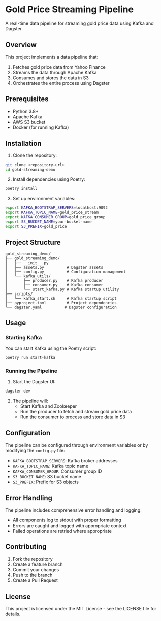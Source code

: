 # Gold Price Streaming Pipeline

A real-time data pipeline for streaming gold price data using Kafka and Dagster.

## Overview

This project implements a data pipeline that:
1. Fetches gold price data from Yahoo Finance
2. Streams the data through Apache Kafka
3. Consumes and stores the data in S3
4. Orchestrates the entire process using Dagster

## Prerequisites

- Python 3.8+
- Apache Kafka
- AWS S3 bucket
- Docker (for running Kafka)

## Installation

1. Clone the repository:
```bash
git clone <repository-url>
cd gold-streaming-demo
```

2. Install dependencies using Poetry:
```bash
poetry install
```

3. Set up environment variables:
```bash
export KAFKA_BOOTSTRAP_SERVERS=localhost:9092
export KAFKA_TOPIC_NAME=gold_price_stream
export KAFKA_CONSUMER_GROUP=gold_price_group
export S3_BUCKET_NAME=your-bucket-name
export S3_PREFIX=gold_price
```

## Project Structure

```
gold_streaming_demo/
├── gold_streaming_demo/
│   ├── __init__.py
│   ├── assets.py          # Dagster assets
│   ├── config.py          # Configuration management
│   └── kafka_utils/
│       ├── producer.py    # Kafka producer
│       ├── consumer.py    # Kafka consumer
│       └── start_kafka.py # Kafka startup utility
├── scripts/
│   └── kafka_start.sh     # Kafka startup script
├── pyproject.toml         # Project dependencies
└── dagster.yaml          # Dagster configuration
```

## Usage

### Starting Kafka

You can start Kafka using the Poetry script:

```bash
poetry run start-kafka
```

### Running the Pipeline

1. Start the Dagster UI:
```bash
dagster dev
```

2. The pipeline will:
   - Start Kafka and Zookeeper
   - Run the producer to fetch and stream gold price data
   - Run the consumer to process and store data in S3

## Configuration

The pipeline can be configured through environment variables or by modifying the `config.py` file:

- `KAFKA_BOOTSTRAP_SERVERS`: Kafka broker addresses
- `KAFKA_TOPIC_NAME`: Kafka topic name
- `KAFKA_CONSUMER_GROUP`: Consumer group ID
- `S3_BUCKET_NAME`: S3 bucket name
- `S3_PREFIX`: Prefix for S3 objects

## Error Handling

The pipeline includes comprehensive error handling and logging:
- All components log to stdout with proper formatting
- Errors are caught and logged with appropriate context
- Failed operations are retried where appropriate

## Contributing

1. Fork the repository
2. Create a feature branch
3. Commit your changes
4. Push to the branch
5. Create a Pull Request

## License

This project is licensed under the MIT License - see the LICENSE file for details.
